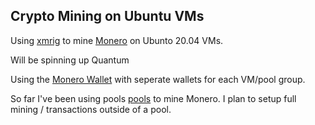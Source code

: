 ## Crypto Mining on Ubuntu VMs

Using [xmrig](https://xmrig.com/docs/miner/build/ubuntu) to mine [Monero](https://minexmr.com/miningguide) on Ubunto 20.04 VMs.

Will be spinning up Quantum 

Using the [Monero Wallet](https://www.getmonero.org/downloads/#gui) with seperate wallets for each VM/pool group.

So far I've been using pools [pools](https://pools.xmr.wiki/) to mine Monero. I plan to setup full mining / transactions outside of a pool.